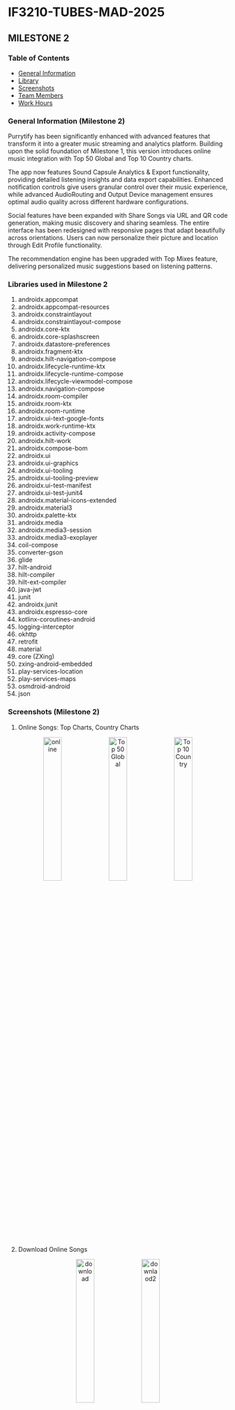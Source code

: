 # IF3210-TUBES-MAD-2025

## MILESTONE 2

### Table of Contents
- [General Information](#general-information-milestone-2)
- [Library](#libraries-used-in-milestone-2)
- [Screenshots](#screenshots-milestone-2)
- [Team Members](#team-members-milestone-2)
- [Work Hours](#work-hours-milestone-2)

### General Information (Milestone 2)
Purrytify has been significantly enhanced with advanced features that transform it into a greater music streaming and analytics platform. Building upon the solid foundation of Milestone 1, this version introduces online music integration with Top 50 Global and Top 10 Country charts.

The app now features Sound Capsule Analytics & Export functionality, providing detailed listening insights and data export capabilities. Enhanced notification controls give users granular control over their music experience, while advanced AudioRouting and Output Device management ensures optimal audio quality across different hardware configurations.

Social features have been expanded with Share Songs via URL and QR code generation, making music discovery and sharing seamless. The entire interface has been redesigned with responsive pages that adapt beautifully across orientations. Users can now personalize their picture and location through Edit Profile functionality.

The recommendation engine has been upgraded with Top Mixes feature, delivering personalized music suggestions based on listening patterns.

### Libraries used in Milestone 2
1. androidx.appcompat
2. androidx.appcompat-resources
3. androidx.constraintlayout
4. androidx.constraintlayout-compose
5. androidx.core-ktx
6. androidx.core-splashscreen
7. androidx.datastore-preferences
8. androidx.fragment-ktx
9. androidx.hilt-navigation-compose
10. androidx.lifecycle-runtime-ktx
11. androidx.lifecycle-runtime-compose
12. androidx.lifecycle-viewmodel-compose
13. androidx.navigation-compose
14. androidx.room-compiler
15. androidx.room-ktx
16. androidx.room-runtime
17. androidx.ui-text-google-fonts
18. androidx.work-runtime-ktx
19. androidx.activity-compose
20. androidx.hilt-work
21. androidx.compose-bom
22. androidx.ui
23. androidx.ui-graphics
24. androidx.ui-tooling
25. androidx.ui-tooling-preview
26. androidx.ui-test-manifest
27. androidx.ui-test-junit4
28. androidx.material-icons-extended
29. androidx.material3
30. androidx.palette-ktx
31. androidx.media
32. androidx.media3-session
33. androidx.media3-exoplayer
34. coil-compose
35. converter-gson
36. glide
37. hilt-android
38. hilt-compiler
39. hilt-ext-compiler
40. java-jwt
41. junit
42. androidx.junit
43. androidx.espresso-core
44. kotlinx-coroutines-android
45. logging-interceptor
46. okhttp
47. retrofit
48. material
49. core (ZXing)
50. zxing-android-embedded
51. play-services-location
52. play-services-maps
53. osmdroid-android
54. json

### Screenshots (Milestone 2)
1. Online Songs: Top Charts, Country Charts
<div align="center">
  <img src="screenshot/milestone2/onlinesong.png" alt="online" width="29%"/>
  <img src="screenshot/milestone2/top50global.png" alt="Top 50 Global" width="29%"/>
  <img src="screenshot/milestone2/top10country.png" alt="Top 10 Country" width="29%"/>
</div>
<br>

2. Download Online Songs
<div align="center">
  <img src="screenshot/milestone2/download1.png" alt="download" width="29%"/>
  <img src="screenshot/milestone2/download2.png" alt="downlaod2" width="29%"/>
</div>
<br>

3. Sound Capsule Analytics & Export
<div align="center">
  <img src="screenshot/milestone2/analytics.png" alt="Sound Capsule Analytics" width="29.8%"/>
  <img src="screenshot/milestone2/export.png" alt="Export Data" width="29.8%"/>
</div>
<br>

4. Sound Capsule Analytics: Time Listened, Top Artist, Top Songs
<div align="center">
  <img src="screenshot/milestone2/time.png" alt="Sound Capsule Analytics" width="29.8%"/>
  <img src="screenshot/milestone2/topa.png" alt="Export Data" width="29.8%"/>
  <img src="screenshot/milestone2/tops.png" alt="Export Data" width="29.8%"/>
</div>
<br>

5. Notification Controls (Virtual Device, Realme Device, Lock Screen)
<div align="center">
  <img src="screenshot/milestone2/notifications.png" alt="Notification Controls" width="29%"/>
  <img src="screenshot/milestone2/notif2.jpg" alt="Notification Controls" width="29%"/>
  <img src="screenshot/milestone2/notif3.jpg" alt="Notification Controls" width="29%"/>
</div>
<br>

6. Audio Routing & Output Device:
<div align="center">
  <img src="screenshot/milestone2/audiorouting.png" alt="Audio Routing" width="30%"/>
  <img src="screenshot/milestone2/outputdevice.png" alt="Output Device" width="30%"/>
</div>
<br>

7. Social Features: Share via URL, QR Code Generation
<div align="center">
  <img src="screenshot/milestone2/share.png" alt="Share URL" width="24%"/>
  <img src="screenshot/milestone2/share2.png" alt="Share URL" width="24.8%"/>
  <img src="screenshot/milestone2/url.png" alt="Share URL" width="24%"/>
  <img src="screenshot/milestone2/qr.png" alt="QR Share" width="24%"/>
</div>
<br>

8. QR Scanner:
<div align="center">
  <img src="screenshot/milestone2/scan.png" alt="Share URL" width="24%"/>
</div>
<br>

9. Edit Profile: Picture (Gallery, Camera)
<div align="center">
  <img src="screenshot/milestone2/editprofile.png" alt="Responsive Design" width="29%"/>
  <img src="screenshot/milestone2/gallery.png" alt="Responsive Layout" width="30%"/>
  <img src="screenshot/milestone2/camera.png" alt="Edit Profile" width="29.8%"/>
</div>
<br>

10. Edit Profile: Location (Dropdown, Auto, Pinpoint)
<div align="center">
  <img src="screenshot/milestone2/auto.png" alt="Responsive Design" width="30%"/>
  <img src="screenshot/milestone2/map.png" alt="Responsive Layout" width="30%"/>
</div>
<br>

11. Responsive Design:
<div>
  <img src="screenshot/milestone2/r1.png" alt="Responsive Design" width="90%" /><br />
  <img src="screenshot/milestone2/r2.png" alt="Responsive Layout" width="90%" /><br />
  <img src="screenshot/milestone2/r3.png" alt="responsive layout" width="90%" />
  <img src="screenshot/milestone2/r4.png" alt="Responsive Design" width="90%" /><br />
  <img src="screenshot/milestone2/r5.png" alt="Responsive Layout" width="90%" /><br />
  <img src="screenshot/milestone2/r6.png" alt="responsive layout" width="90%" />
  <img src="screenshot/milestone2/r7.png" alt="Responsive Design" width="90%" /><br />
  <img src="screenshot/milestone2/r8.png" alt="Responsive Layout" width="90%" /><br />
  <img src="screenshot/milestone2/r9.png" alt="responsive layout" width="90%" />
  <img src="screenshot/milestone2/r10.png" alt="responsive layout" width="90%" />
</div>
<br>

12. Recommendation: Top Mixes
<div align="center">
  <img src="screenshot/milestone2/topmixes.png" alt="Top Mixes" width="29%"/>
</div>

### Project Status (Milestone 2)
Project is complete with advanced features

### Team Members (Milestone 2)
| **NIM**  |           **Nama**            | **Contributions**                                             |
| :------: | :---------------------------: | ------------------------------------------------------------- |
| 13522020 | Aurelius Justin Philo Fanjaya |                                             |
| 13522074 |    Muhammad Naufal Aulia      | Notification controls, QR code scanner, edit profile, online songs UI, sound capsule UI (sound capsule, time listened, top songs, top artist page), all page responsive                                                               |
| 13522090 |        Fedrianz Dharma        |  Online Songs, Download Song, Share URL, Share QR, Recommendation                              |

### Work Hours (Milestone 2)
| **NIM**  |           **Nama**            | **Work Hours**    |
| :------: | :---------------------------: | ----------------- |
| 13522020 | Aurelius Justin Philo Fanjaya |        79         |
| 13522074 |    Muhammad Naufal Aulia      |                 |
| 13522090 |        Fedrianz Dharma        |      50          |

---

## MILESTONE 1

### Table of Contents
- [General Information](#general-information-milestone-1)
- [Library](#libraries-used-in-milestone-1)
- [Screenshots](#screenshots-milestone-1)
- [Team Members](#team-members-milestone-1)
- [Work Hours](#work-hours-milestone-1)

### General Information (Milestone 1)
Purrytify is a feature-rich Android music player app developed to demonstrate core mobile development principles. It implements secure login with JWT-based authentication, token refresh handling, and secure local storage.

The app features a bottom navigation bar with Home, Library, and Profile sections. Home displays recently played and new songs. Library shows all songs and liked songs using RecyclerView, with instant playback support. A Mini Player persists across views, while the full Now Playing screen provides playback controls and a seekable progress bar.

Users can upload songs from external storage, with metadata auto-filled using MediaMetadataRetriever. Uploaded tracks are stored using RoomDatabase, with support for edit/delete. The Profile screen fetches user data via protected endpoints and shows listening stats.

Background services monitor token expiry and refresh when needed. The app also detects network status in real time, handling offline states gracefully with fallback UI.

### Libraries used in Milestone 1
1. androidx.appcompat
2. androidx.appcompat-resources
3. androidx.constraintlayout
4. androidx.constraintlayout-compose
5. androidx.core-ktx
6. androidx.core-splashscreen
7. androidx.datastore-preferences
8. androidx.fragment-ktx
9. androidx.hilt-navigation-compose
10. androidx.lifecycle-runtime-ktx
11. androidx.lifecycle-runtime-compose
12. androidx.lifecycle-viewmodel-compose
13. androidx.navigation-compose
14. androidx.room-compiler
15. androidx.room-ktx
16. androidx.room-runtime
17. androidx.ui-text-google-fonts
18. androidx.work-runtime-ktx
19. androidx.activity-compose
20. androidx.hilt-work
21. androidx.compose-bom
22. androidx.ui
23. androidx.ui-graphics
24. androidx.ui-tooling
25. androidx.ui-tooling-preview
26. androidx.ui-test-manifest
27. androidx.ui-test-junit4
28. androidx.material-icons-extended
29. androidx.material3
30. coil-compose
31. converter-gson
32. glide
33. hilt-android
34. hilt-compiler
35. hilt-ext-compiler
36. java-jwt
37. junit
38. androidx.junit
39. androidx.espresso-core
40. kotlinx-coroutines-android
41. logging-interceptor
42. okhttp
43. retrofit
44. material
45. androidx.media3-session
46. androidx.media3-exoplayer

### Screenshots (Milestone 1)
1. Main Pages: Login, Home Screen, Library Screen, Profile Screen
<div align="center">
  <img src="screenshot/login.png" alt="Login" width="23%"/>
  <img src="screenshot/home.png" alt="Home" width="23%"/>
  <img src="screenshot/library.png" alt="Library" width="23%"/>
  <img src="screenshot/profile.png" alt="Profile" width="23%"/>
</div>
<br>

2. Library (Liked Tab)
<div align="center">
  <img src="screenshot/liked.png" alt="Home Screen" width="29.8%"/>
</div>
<br>

3. Player, Miniplayer
<div align="center">
  <img src="screenshot/player.png" alt="player" width="24%"/>
  <img src="screenshot/miniplayer1.png" alt="miniplayer1" width="24%"/>
  <img src="screenshot/miniplayer2.png" alt="miniplayer2" width="24%"/>
  <img src="screenshot/miniplayer3.png" alt="miniplayer3" width="24%"/>
</div>
<br>

4. Add, Edit, Delete Song
<div align="center">
  <img src="screenshot/addsong.png" alt="add" width="30%"/>
  <img src="screenshot/editsong.png" alt="edit" width="29.9%"/>
  <img src="screenshot/deletesong.png" alt="delete" width="29.9%"/>
</div>
<br>

5. Network Sensing (Profile page & Popup Snackbar)
<div align="center">
  <img src="screenshot/nointernet.png" alt="network sensing" width="30%"/>
  <img src="screenshot/profilenointernet.png" alt="network sensing" width="30%"/>
  <img src="screenshot/internetrestored.png" alt="network sensing" width="30%"/>
</div>
<br>

6. Bonus: Queue, Shuffle, Repeat (One & All)
<div align="center">
  <img src="screenshot/queue.png" alt="add" width="29%"/>
  <img src="screenshot/repeatone.png" alt="edit" width="33%"/>
  <img src="screenshot/repeatall.png" alt="delete" width="32%"/>
</div>

### Project Status (Milestone 1)
Project is complete

### Team Members (Milestone 1)
| **NIM**  |           **Nama**            | **Contributions**                                             |
| :------: | :---------------------------: | ------------------------------------------------------------- |
| 13522020 | Aurelius Justin Philo Fanjaya | Library, profile integration, home integration, edit, delete song                                                              |
| 13522074 |    Muhammad Naufal Aulia      | Home page, Profile page, Navbar, Logout, Network sensing                                                               |
| 13522090 |        Fedrianz Dharma        |  Login, Set up retrofit, database, api, track view, mini player, add song, dependency injnection, repository, background service, queue, shuffle, repeat                                                             |

### Work Hours (Milestone 1)
| **NIM**  |           **Nama**            | **Work Hours**    |
| :------: | :---------------------------: | ----------------- |
| 13522020 | Aurelius Justin Philo Fanjaya |        50         |
| 13522074 |    Muhammad Naufal Aulia      |        54         |
| 13522090 |        Fedrianz Dharma        |        65        |
